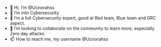 - 👋 Hi, I’m @Ucnorahss
- 👀 I’m into Cybersecurity
- 🌱 I’m a full Cybersecurity expert, good at Red team, Blue team and GRC aspect.
- 💞️ I’m looking to collaborate on the community to learn more, especially Zero day attacks.
- 📫 How to reach me, my username @Ucnorahss

<!---
Ucnorahss/Ucnorahss is a ✨ special ✨ repository because its `README.md` (this file) appears on your GitHub profile.
You can click the Preview link to take a look at your changes.
--->
